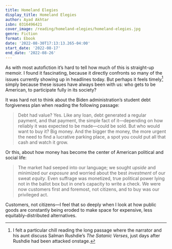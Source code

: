 ```yaml
---
title: Homeland Elegies
display_title: Homeland Elegies
author: Ayad Akhtar
isbn: 0316496421
cover_image: /reading/homeland-elegies/homeland-elegies.jpg
genre: Fiction
format: Ebook
date: '2022-08-30T17:13:13.265-04:00'
start_date: '2022-08-17'
end_date: '2022-08-26'
---
```


As with most autofiction it’s hard to tell how much of this is straight-up memoir. I found it fascinating, because it directly confronts so many of the issues currently showing up in headlines today. But perhaps it feels timely[^1] simply because these issues have always been with us: who gets to be American, to participate fully in its society?

It was hard not to think about the Biden administration’s student debt forgiveness plan when reading the following passage:

> Debt had value? Yes. Like any loan, debt generated a regular payment, and that payment, the simple fact of it—depending on how reliably it was expected to be made—could be sold. But who would want to buy it? Big money. And the bigger the money, the more urgent the need to find a lucrative parking place, a spot you could put all that cash and watch it grow.

Or this, about how money has become the center of American political and social life:

> The market had seeped into our language; we sought *upside* and minimized our *exposure* and worried about the best *investment* of our sweat *equity*. Even suffrage was monetized, true political power lying not in the ballot box but in one’s capacity to write a check. We were now customers first and foremost, not citizens, and to buy was our privileged act.

Customers, not citizens—I feel that so deeply when I look at how public goods are constantly being eroded to make space for expensive, less equitably-distributed alternatives.

[^1]: I felt a particular chill reading the long passage where the narrator and his aunt discuss Salman Rushdie’s *The Satanic Verses*, just days after Rushdie had been attacked onstage.
